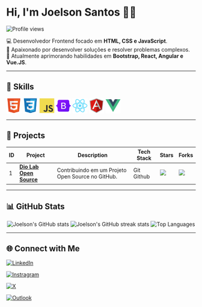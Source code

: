 # Hi, I'm Joelson Santos 👨‍💻

<p align="left">
  <img src="https://komarev.com/ghpvc/?username=joelsonti&color=green" alt="Profile views" />
</p>

💻 Desenvolvedor Frontend focado em **HTML, CSS e JavaScript**.<br>
🎯 Apaixonado por desenvolver soluções e resolver problemas complexos.<br>
🌱 Atualmente aprimorando habilidades em **Bootstrap, React, Angular e Vue.JS**.

---

## 🚀 Skills

<p align="left">
  <img src="https://github.com/devicons/devicon/raw/master/icons/html5/html5-original.svg" alt="HTML5" width="40" height="40" />
  <img src="https://github.com/devicons/devicon/raw/master/icons/css3/css3-original.svg" alt="CSS3" width="40" height="40" />
  <img src="https://github.com/devicons/devicon/raw/master/icons/javascript/javascript-original.svg" alt="JavaScript" width="40" height="40" />
  <img src="https://github.com/devicons/devicon/raw/master/icons/bootstrap/bootstrap-original.svg" alt="Bootstrap" width="40" height="40" />
  <img src="https://github.com/devicons/devicon/raw/master/icons/react/react-original.svg" alt="React" width="40" height="40" />
  <img src="https://github.com/devicons/devicon/blob/master/icons/angularjs/angularjs-original.svg" alt="Angular" width="40" height="40" />
  <img src="https://github.com/devicons/devicon/blob/master/icons/vuejs/vuejs-original.svg" alt="Vue.JS"  width="40" height="40"/>
</p>

---

## 📂 Projects

<table>
  <thead>
    <tr align="center">
      <th>ID</th>
      <th>Project</th>
      <th>Description</th>
      <th>Tech Stack</th>
      <th>Stars</th>
      <th>Forks</th>
    </tr>
  </thead>
  <tbody>
    <tr>
      <td>1</td>
      <td><a href="https://github.com/joelsonti/dio-lab-open-source"><b>Dio Lab Open Source</b></a></td>
      <td>Contribuindo em um Projeto Open Source no GitHub.</td>
      <td>Git Github</td>
      <td><img src="https://img.shields.io/github/stars/joelsonti/dio-lab-open-source" /></td>
      <td><img src="https://img.shields.io/github/forks/joelsonti/dio-lab-open-source" /></td>
    </tr>
  </tbody>
</table>

---

## 📊 GitHub Stats

<p align="center">
  <img src="https://github-readme-stats.vercel.app/api?username=joelsonti&theme=tokyonight&hide_border=true&include_all_commits=true&count_private=true" alt="Joelson's GitHub stats" />
  <img src="https://github-readme-streak-stats.herokuapp.com/?user=joelsonti&theme=tokyonight&hide_border=true" alt="Joelson's GitHub streak stats" />
  <img src="https://github-readme-stats.vercel.app/api/top-langs/?username=joelsonti&theme=tokyonight&hide_border=true&layout=compact" alt="Top Languages" />
</p>

---

## 🌐 Connect with Me

<p align="left">
  <p><a href="https://www.linkedin.com/in/joelsonti/">
    <img src="https://img.shields.io/badge/LinkedIn-Joelson_J_Santos-0A66C2?style=flat-square&logo=null" alt="LinkedIn" />
  </a></p>
  <p><a href="https://www.instagram.com/joelsonti/">
    <img src="https://img.shields.io/badge/Instagram-Joelson_J_Santos-833AB4?style=flat-square&logo=null" alt="Instragram" />
  </a></p>
  <p><a href="https://www.x.com/joelsonti/">
    <img src="https://img.shields.io/badge/X-Joelson_J_Santos-657786?style=flat-square&logo=null" alt="X" />
  </a></p>
  <p><a href="mailto:joelsonti@outlook.com">
    <img src="https://img.shields.io/badge/Outlook-joelsonti@outlook.com-249ee4?style=flat-square&logo=mull" alt="Outlook" />
  </a></p>
</p>
